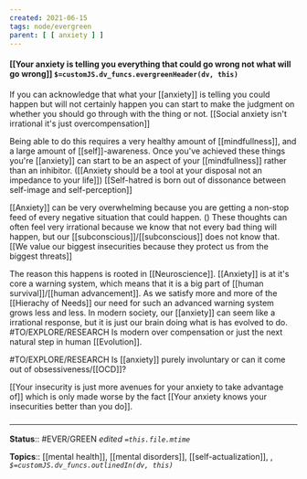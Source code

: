 ```yaml
---
created: 2021-06-15
tags: node/evergreen
parent: [ [ anxiety ] ]
---
```


#### [[Your anxiety is telling you everything that could go wrong not what will go wrong]] `$=customJS.dv_funcs.evergreenHeader(dv, this)`

If you can acknowledge that what your [[anxiety]] is telling you could happen but will not certainly happen you can start to make the judgment on whether you should go through with the thing or not. [[Social anxiety isn't irrational it's just overcompensation]]

Being able to do this requires a very healthy amount of [[mindfullness]], and a large amount of [[self]]-awareness. Once you've achieved these things you're [[anxiety]] can start to be an aspect of your [[mindfullness]] rather than an inhibitor. ([[Anxiety should be a tool at your disposal not an impedance to your life]]) [[Self-hatred is born out of dissonance between self-image and self-perception]]

[[Anxiety]] can be very overwhelming because you are getting a non-stop feed of every negative situation that could happen. () These thoughts can often feel very irrational because we know that not every bad thing will happen, but our [[subconscious]]/[[subconscious]] does not know that. [[We value our biggest insecurities because they protect us from the biggest threats]]

The reason this happens is rooted in [[Neuroscience]]. [[Anxiety]] is at it's core a warning system, which means that it is a big part of [[human survival]]/[[human advancement]]. As we satisfy more and more of the [[Hierachy of Needs]] our need for such an advanced warning system grows less and less. In modern society, our [[anxiety]] can seem like a irrational response, but it is just our brain doing what is has evolved to do. #TO/EXPLORE/RESEARCH Is modern over compensation or just the next natural step in human [[Evolution]].

#TO/EXPLORE/RESEARCH Is [[anxiety]] purely involuntary or can it come out of obsessiveness/[[OCD]]?

[[Your insecurity is just more avenues for your anxiety to take advantage of]] which is only made worse by the fact [[Your anxiety knows your insecurities better than you do]].

### <hr class="footnote"/>

**Status**:: #EVER/GREEN 
*edited `=this.file.mtime`*

**Topics**:: [[mental health]], [[mental disorders]], [[self-actualization]], , 
*`$=customJS.dv_funcs.outlinedIn(dv, this)`*
